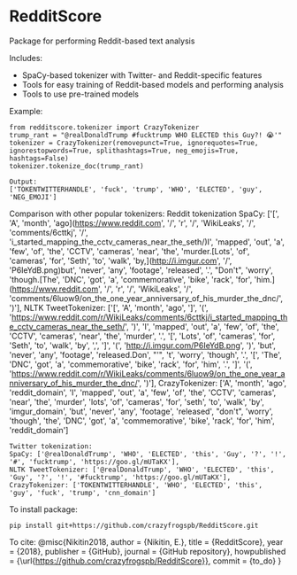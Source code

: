 # RedditScore
Package for performing Reddit-based text analysis

Includes:
- SpaCy-based tokenizer with Twitter- and Reddit-specific features
- Tools for easy training of Reddit-based models and performing analysis
- Tools to use pre-trained models

Example:

	from redditscore.tokenizer import CrazyTokenizer
	trump_rant = "@realDonaldTrump #fucktrump WHO ELECTED this Guy?! 😭'"
	tokenizer = CrazyTokenizer(removepunct=True, ignorequotes=True, ignorestopwords=True, splithashtags=True, neg_emojis=True, hashtags=False)
	tokenizer.tokenize_doc(trump_rant)

	Output:
	['TOKENTWITTERHANDLE', 'fuck', 'trump', 'WHO', 'ELECTED', 'guy', 'NEG_EMOJI']

Comparison with other popular tokenizers:
    Reddit tokenization
    SpaCy: ['[', 'A', 'month', 'ago](https://www.reddit.com', '/', 'r', '/', 'WikiLeaks', '/', 'comments/6cttkj', '/', 'i_started_mapping_the_cctv_cameras_near_the_seth/)I', 'mapped', 'out', 'a', 'few', 'of', 'the', 'CCTV', 'cameras', 'near', 'the', 'murder.[Lots', 'of', 'cameras', 'for', 'Seth', 'to', 'walk', 'by,](http://i.imgur.com', '/', 'P6IeYdB.png)but', 'never', 'any', 'footage', 'released', '.', "Don't", 'worry', 'though.[The', 'DNC', 'got', 'a', 'commemorative', 'bike', 'rack', 'for', 'him.](https://www.reddit.com', '/', 'r', '/', 'WikiLeaks', '/', 'comments/6luow9/on_the_one_year_anniversary_of_his_murder_the_dnc/', ')'],
    NLTK TweetTokenizer: ['[', 'A', 'month', 'ago', ']', '(', 'https://www.reddit.com/r/WikiLeaks/comments/6cttkj/i_started_mapping_the_cctv_cameras_near_the_seth/', ')', 'I', 'mapped', 'out', 'a', 'few', 'of', 'the', 'CCTV', 'cameras', 'near', 'the', 'murder', '.', '[', 'Lots', 'of', 'cameras', 'for', 'Seth', 'to', 'walk', 'by', ',', ']', '(', 'http://i.imgur.com/P6IeYdB.png', ')', 'but', 'never', 'any', 'footage', 'released.Don', "'", 't', 'worry', 'though', '.', '[', 'The', 'DNC', 'got', 'a', 'commemorative', 'bike', 'rack', 'for', 'him', '.', ']', '(', 'https://www.reddit.com/r/WikiLeaks/comments/6luow9/on_the_one_year_anniversary_of_his_murder_the_dnc/', ')'],
    CrazyTokenizer: ['A', 'month', 'ago', 'reddit_domain', 'I', 'mapped', 'out', 'a', 'few', 'of', 'the', 'CCTV', 'cameras', 'near', 'the', 'murder', 'lots', 'of', 'cameras', 'for', 'seth', 'to', 'walk', 'by', 'imgur_domain', 'but', 'never', 'any', 'footage', 'released', "don't", 'worry', 'though', 'the', 'DNC', 'got', 'a', 'commemorative', 'bike', 'rack', 'for', 'him', 'reddit_domain']
    
    Twitter tokenization:
    SpaCy: ['@realDonaldTrump', 'WHO', 'ELECTED', 'this', 'Guy', '?', '!', '#', 'fucktrump', 'https://goo.gl/mUTaKX'],
    NLTK TweetTokenizer: ['@realDonaldTrump', 'WHO', 'ELECTED', 'this', 'Guy', '?', '!', '#fucktrump', 'https://goo.gl/mUTaKX'],
    CrazyTokenizer: ['TOKENTWITTERHANDLE', 'WHO', 'ELECTED', 'this', 'guy', 'fuck', 'trump', 'cnn_domain']
	
To install package:

	pip install git+https://github.com/crazyfrogspb/RedditScore.git

To cite:
    @misc{Nikitin2018,
  author = {Nikitin, E.},
  title = {RedditScore},
  year = {2018},
  publisher = {GitHub},
  journal = {GitHub repository},
  howpublished = {\url{https://github.com/crazyfrogspb/RedditScore}},
  commit = {to_do}
}